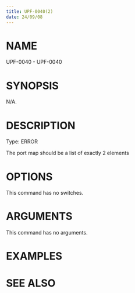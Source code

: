 ```yaml
---
title: UPF-0040(2)
date: 24/09/08
---
```


# NAME

UPF-0040 - UPF-0040

# SYNOPSIS

N/A.

# DESCRIPTION

Type: ERROR

The port map should be a list of exactly 2 elements

# OPTIONS

This command has no switches.

# ARGUMENTS

This command has no arguments.

# EXAMPLES

# SEE ALSO
